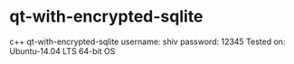 # qt-with-encrypted-sqlite
c++ qt-with-encrypted-sqlite
username: shiv
password: 12345
Tested on: Ubuntu-14.04 LTS 64-bit OS
